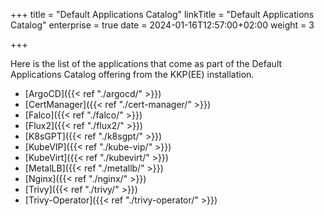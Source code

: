 +++
title = "Default Applications Catalog"
linkTitle = "Default Applications Catalog"
enterprise = true
date = 2024-01-16T12:57:00+02:00
weight = 3

+++

Here is the list of the applications that come as part of the Default Applications Catalog offering from the KKP(EE) installation.

* [ArgoCD]({{< ref "./argocd/" >}})
* [CertManager]({{< ref "./cert-manager/" >}})
* [Falco]({{< ref "./falco/" >}})
* [Flux2]({{< ref "./flux2/" >}})
* [K8sGPT]({{< ref "./k8sgpt/" >}})
* [KubeVIP]({{< ref "./kube-vip/" >}})
* [KubeVirt]({{< ref "./kubevirt/" >}})
* [MetalLB]({{< ref "./metallb/" >}})
* [Nginx]({{< ref "./nginx/" >}})
* [Trivy]({{< ref "./trivy/" >}})
* [Trivy-Operator]({{< ref "./trivy-operator/" >}})
